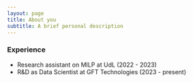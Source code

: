 ```yaml
---
layout: page
title: About you
subtitle: A brief personal description
---
```


### Experience
- Research assistant on MILP at UdL (2022 - 2023)
- R&D as Data Scientist at GFT Technologies (2023 - present)
